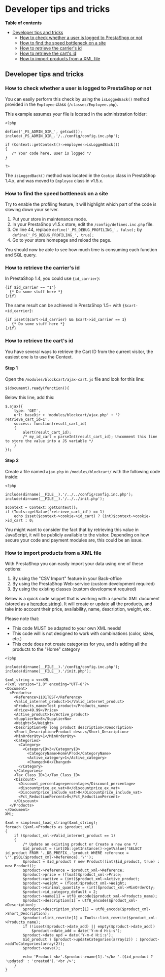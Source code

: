 # Developer tips and tricks

**Table of contents**

* [Developer tips and tricks](developer-tips-and-tricks.md#Developertipsandtricks-Developertipsandtricks)
  * [How to check whether a user is logged to PrestaShop or not](developer-tips-and-tricks.md#Developertipsandtricks-HowtocheckwhetherauserisloggedtoPrestaShopornot)
  * [How to find the speed bottleneck on a site](developer-tips-and-tricks.md#Developertipsandtricks-Howtofindthespeedbottleneckonasite)
  * [How to retrieve the carrier's id](developer-tips-and-tricks.md#how-to-retrieve-the-carriers-id)
  * [How to retrieve the cart's id](developer-tips-and-tricks.md#how-to-retrieve-the-carts-id)
  * [How to import products from a XML file](developer-tips-and-tricks.md#how-to-import-products-from-a-xml-file)

## Developer tips and tricks <a href="#developertipsandtricks-developertipsandtricks" id="developertipsandtricks-developertipsandtricks"></a>

### How to check whether a user is logged to PrestaShop or not <a href="#developertipsandtricks-howtocheckwhetherauserisloggedtoprestashopornot" id="developertipsandtricks-howtocheckwhetherauserisloggedtoprestashopornot"></a>

You can easily perform this check by using the `isLoggedBack()` method provided in the `Employee` class (`/classes/Employee.php`).

This example assumes your file is located in the administration folder:

```
<?php

define('_PS_ADMIN_DIR_', getcwd());
include(_PS_ADMIN_DIR_.'/../config/config.inc.php');

if (Context::getContext()->employee->isLoggedBack())
{
   /* Your code here, user is logged */
}

?>
```

The `isLoggedBack()` method was located in the `Cookie` class in PrestaShop 1.4.x, and was moved to `Employee` class in v1.5.x.

### How to find the speed bottleneck on a site <a href="#developertipsandtricks-howtofindthespeedbottleneckonasite" id="developertipsandtricks-howtofindthespeedbottleneckonasite"></a>

Try to enable the profiling feature, it will highlight which part of the code is slowing down your server.

1. Put your store in maintenance mode.
2. In your PrestaShop v1.5.x store, edit the `/config/defines.inc.php` file.
3. On line 44, replace `define('_PS_DEBUG_PROFILING_', false);` by `define('_PS_DEBUG_PROFILING_', true);`
4. Go to your store homepage and reload the page.

You should now be able to see how much time is consuming each function and SQL query.

### How to retrieve the carrier's id

In PrestaShop 1.4, you could use `{id_carrier}`:

```
{if $id_carrier == "1"}
  {* Do some stuff here *}
{/if} 
```

The same result can be achieved in PrestaShop 1.5+ with `{$cart->id_carrier}`:

```
{if isset($cart->id_carrier) && $cart->id_carrier == 1}
   {* Do some stuff here *}
{/if}
```

### How to retrieve the cart's id

You have several ways to retrieve the Cart ID from the current visitor, the easiest one is to use the Context.

#### Step 1 <a href="#developertipsandtricks-step1" id="developertipsandtricks-step1"></a>

Open the `/modules/blockcart/ajax-cart.js` file and look for this line:

```
$(document).ready(function(){
```

Below this line, add this:

```
$.ajax({
    type: 'GET',
    url: baseDir + 'modules/blockcart/ajax.php' + '?retrieve_cart_id=1',
    success: function(result_cart_id)
    {
        alert(result_cart_id);
        /* my_id_cart = parseInt(result_cart_id); Uncomment this line to store the value into a JS variable */
    }
});
```

#### Step 2 <a href="#developertipsandtricks-step2" id="developertipsandtricks-step2"></a>

Create a file named `ajax.php` in `/modules/blockcart/` with the following code inside:

```
<?php

include(dirname(__FILE__).'/../../config/config.inc.php');
include(dirname(__FILE__).'/../../init.php');

$context = Context::getContext();
if (Tools::getValue('retrieve_cart_id') == 1)
    echo isset($context->cookie->id_cart) ? (int)$context->cookie->id_cart : 0;
```

You might want to consider the fact that by retrieving this value in JavaScript, it will be publicly available to the visitor. Depending on how secure your code and payment modules are, this could be an issue.

### How to import products from a XML file

With PrestaShop you can easily import your data using one of these options:

1. By using the "CSV Import" feature in your Back-office
2. By using the PrestaShop Web-service (custom development required)
3. By using the existing classes (custom development required)

Below is a quick code snippet that is working with a specific XML document (stored as a [heredoc string](http://www.php.net/manual/en/language.types.string.php#language.types.string.syntax.heredoc)). It will create or update all the products, and take into account their price, availability, name, description, weight, etc.

Please note that:

* This code MUST be adapted to your own XML needs!
* This code will is not designed to work with combinations (color, sizes, etc.)
* This code does not create categories for you, and is adding all the products to the "Home" category

```
<?php

include(dirname(__FILE__).'/config/config.inc.php');
include(dirname(__FILE__).'/init.php');

$xml_string = <<<XML
<?xml version="1.0" encoding="UTF-8"?>
<Document>
  <Products>
    <Reference>1101TEST</Reference>
    <Valid_internet_product>1</Valid_internet_product>
    <Products_name>Test product</Products_name>
    <Price>49.99</Price>
    <Active_product>1</Active_product>
    <SupplierNo>8</SupplierNo>
    <Weight>5</Weight>
    <Description>My long product description</Description>
    <Short_Description>Product desc.</Short_Description>
    <MinOrderQty>1</MinOrderQty>
    <Categories>
      <Category>
        <CategoryID>3</CategoryID>
          <CategoryName>Home\Prod</CategoryName>
          <Active_category>1</Active_category>
          <Changed>0</Changed>
      </Category>
    </Categories>
    <Tax_Class_ID>1</Tax_Class_ID>
    <Discount>
      <Discount_percentage>percentage</Discount_percentage>
      <discountprice_ex_vat>0</discountprice_ex_vat>
      <Discountprice_include_vat>0</Discountprice_include_vat>
      <Pct_ReductionPercent>0</Pct_ReductionPercent>
    </Discount>
  </Products>
</Document>
XML;

$xml = simplexml_load_string($xml_string);
foreach ($xml->Products as $product_xml)
{
    if ($product_xml->Valid_internet_product == 1)
    {
        /* Update an existing product or Create a new one */
        $id_product = (int)Db::getInstance()->getValue('SELECT id_product FROM '._DB_PREFIX_.'product WHERE reference = \''.pSQL($product_xml->Reference).'\'');
        $product = $id_product ? new Product((int)$id_product, true) : new Product();
        $product->reference = $product_xml->Reference;
        $product->price = (float)$product_xml->Price;
        $product->active = (int)$product_xml->Active_product;
        $product->weight = (float)$product_xml->Weight;
        $product->minimal_quantity = (int)$product_xml->MinOrderQty;
        $product->id_category_default = 2;
        $product->name[1] = utf8_encode($product_xml->Products_name);
        $product->description[1] = utf8_encode($product_xml->Description);
        $product->description_short[1] = utf8_encode($product_xml->Short_Description);
        $product->link_rewrite[1] = Tools::link_rewrite($product_xml->Products_name);
        if (!isset($product->date_add) || empty($product->date_add))
            $product->date_add = date('Y-m-d H:i:s');
        $product->date_upd = date('Y-m-d H:i:s');
        $id_product ? $product->updateCategories(array(2)) : $product->addToCategories(array(2));
        $product->save();

        echo 'Product <b>'.$product->name[1].'</b> '.($id_product ? 'updated' : 'created').'<br />';
    }
}
```
